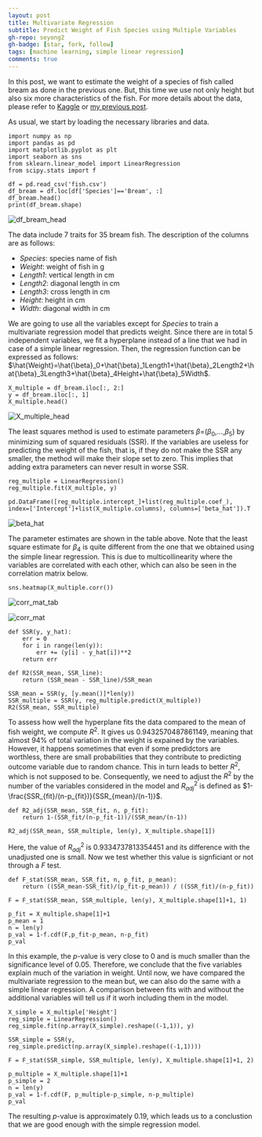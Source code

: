 ```yaml
---
layout: post
title: Multivariate Regression 
subtitle: Predict Weight of Fish Species using Multiple Variables
gh-repo: seyong2
gh-badge: [star, fork, follow]
tags: [machine learning, simple linear regression]
comments: true
---
```


In this post, we want to estimate the weight of a species of fish called bream as done in the previous one. But, this time we use not only height but also six more characteristics of the fish. For more details about the data, please refer to [Kaggle](https://www.kaggle.com/datasets/aungpyaeap/fish-market?resource=download) or [my previous post]().

As usual, we start by loading the necessary libraries and data.

```
import numpy as np
import pandas as pd
import matplotlib.pyplot as plt
import seaborn as sns
from sklearn.linear_model import LinearRegression
from scipy.stats import f

df = pd.read_csv('fish.csv')
df_bream = df.loc[df['Species']=='Bream', :]
df_bream.head()
print(df_bream.shape)
```
![df_bream_head](https://github.com/seyong2/seyong2.github.io/blob/master/assets/img/figures_multivariate_regression/df_bream_head.png?raw=true)

The data include 7 traits for 35 bream fish. The description of the columns are as follows:

- *Species*: species name of fish
- *Weight*: weight of fish in g
- *Length1*: vertical length in cm
- *Length2*: diagonal length in cm
- *Length3*: cross length in cm
- *Height*: height in cm
- *Width*: diagonal width in cm

We are going to use all the variables except for $Species$ to train a multivariate regression model that predicts weight. Since there are in total 5 independent variables, we fit a hyperplane instead of a line that we had in case of a simple linear regression. Then, the regression function can be expressed as follows: $\hat{Weight}=\hat{\beta}_0+\hat{\beta}_1Length1+\hat{\beta}_2Length2+\hat{\beta}_3Length3+\hat{\beta}_4Height+\hat{\beta}_5Width$.

```
X_multiple = df_bream.iloc[:, 2:]
y = df_bream.iloc[:, 1]
X_multiple.head()

```
![X_multiple_head](https://github.com/seyong2/seyong2.github.io/blob/master/assets/img/figures_multivariate_regression/X_multiple_head.png?raw=true)

The least squares method is used to estimate parameters $\beta$=($\beta_0$,...,$\beta_5$) by minimizing sum of squared residuals (SSR). If the variables are useless for predicting the weight of the fish, that is, if they do not make the SSR any smaller, the method will make their slope set to zero. This implies that adding extra parameters can never result in worse SSR.

```
reg_multiple = LinearRegression()
reg_multiple.fit(X_multiple, y)

pd.DataFrame([reg_multiple.intercept_]+list(reg_multiple.coef_), index=['Intercept']+list(X_multiple.columns), columns=['beta_hat']).T
```

![beta_hat](https://github.com/seyong2/seyong2.github.io/blob/master/assets/img/figures_multivariate_regression/beta_hat.png?raw=true)

The parameter estimates are shown in the table above. Note that the least square estimate for $\beta_4$ is quite different from the one that we obtained using the simple linear regression. This is due to multicollinearity where the variables are correlated with each other, which can also be seen in the correlation matrix below. 

```
sns.heatmap(X_multiple.corr())
```
![corr_mat_tab](https://github.com/seyong2/seyong2.github.io/blob/master/assets/img/figures_multivariate_regression/corr_mat_tab.png?raw=true)

![corr_mat](https://github.com/seyong2/seyong2.github.io/blob/master/assets/img/figures_multivariate_regression/corr_mat.png?raw=true)

```
def SSR(y, y_hat):
    err = 0
    for i in range(len(y)):
        err += (y[i] - y_hat[i])**2
    return err

def R2(SSR_mean, SSR_line):
    return (SSR_mean - SSR_line)/SSR_mean
    
SSR_mean = SSR(y, [y.mean()]*len(y))
SSR_multiple = SSR(y, reg_multiple.predict(X_multiple))
R2(SSR_mean, SSR_multiple)
```

To assess how well the hyperplane fits the data compared to the mean of fish weight, we compute $R^2$. It gives us 0.9432570487861149, meaning that almost 94% of total variation in the weight is expained by the variables. However, it happens sometimes that even if some predidctors are worthless, there are small probabilities that they contribute to predicting outcome variable due to random chance. This in turn leads to better $R^2$, which is not supposed to be. Consequently, we need to adjust the $R^2$ by the number of the variables considered in the model and $R^2_{adj}$ is defined as 
$1-\frac{SSR_{fit}/(n-p_{fit})}{SSR_{mean}/(n-1)}$.

```
def R2_adj(SSR_mean, SSR_fit, n, p_fit):
    return 1-(SSR_fit/(n-p_fit-1))/(SSR_mean/(n-1))

R2_adj(SSR_mean, SSR_multiple, len(y), X_multiple.shape[1])
```

Here, the value of $R^2_{adj}$ is 0.9334737813354451 and its difference with the unadjusted one is small. Now we test whether this value is signficiant or not through a $F$ test.

```
def F_stat(SSR_mean, SSR_fit, n, p_fit, p_mean):
    return ((SSR_mean-SSR_fit)/(p_fit-p_mean)) / ((SSR_fit)/(n-p_fit))

F = F_stat(SSR_mean, SSR_multiple, len(y), X_multiple.shape[1]+1, 1)

p_fit = X_multiple.shape[1]+1
p_mean = 1
n = len(y)
p_val = 1-f.cdf(F,p_fit-p_mean, n-p_fit)
p_val
```

In this example, the $p$-value is very close to 0 and is much smaller than the significance level of 0.05. Therefore, we conclude that the five variables explain much of the variation in weight. Until now, we have compared the multivariate regression to the mean but, we can also do the same with a simple linear regression. A comparison between fits with and without the additional variables will tell us if it worh including them in the model.

```
X_simple = X_multiple['Height']
reg_simple = LinearRegression() 
reg_simple.fit(np.array(X_simple).reshape((-1,1)), y)

SSR_simple = SSR(y, reg_simple.predict(np.array(X_simple).reshape((-1,1))))

F = F_stat(SSR_simple, SSR_multiple, len(y), X_multiple.shape[1]+1, 2)

p_multiple = X_multiple.shape[1]+1
p_simple = 2
n = len(y)
p_val = 1-f.cdf(F, p_multiple-p_simple, n-p_multiple)
p_val
```
The resulting $p$-value is approximately 0.19, which leads us to a conclustion that we are good enough with the simple regression model.
